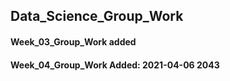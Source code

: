 ## Data_Science_Group_Work
#### Week_03_Group_Work added
#### Week_04_Group_Work Added:  2021-04-06 2043
